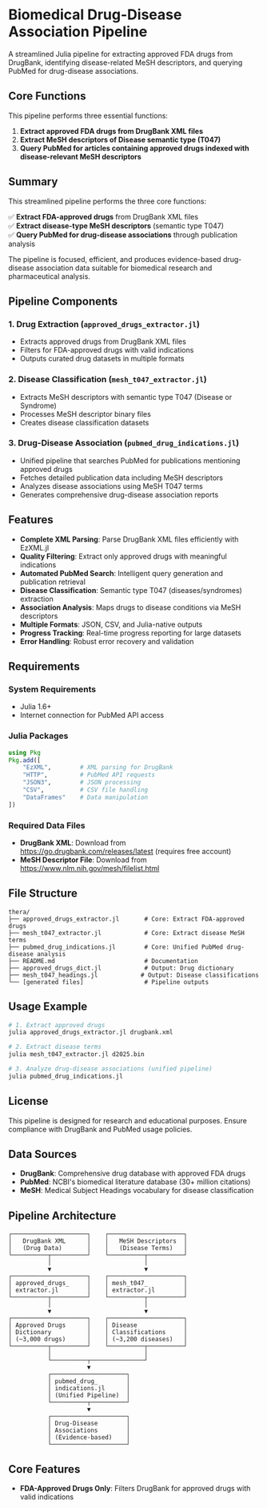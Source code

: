 # Biomedical Drug-Disease Association Pipeline

A streamlined Julia pipeline for extracting approved FDA drugs from DrugBank, identifying disease-related MeSH descriptors, and querying PubMed for drug-disease associations.

## Core Functions

This pipeline performs three essential functions:

1. **Extract approved FDA drugs from DrugBank XML files**
2. **Extract MeSH descriptors of Disease semantic type (T047)**  
3. **Query PubMed for articles containing approved drugs indexed with disease-relevant MeSH descriptors**

## Summary

This streamlined pipeline performs the three core functions:

✅ **Extract FDA-approved drugs** from DrugBank XML files  
✅ **Extract disease-type MeSH descriptors** (semantic type T047)  
✅ **Query PubMed for drug-disease associations** through publication analysis

The pipeline is focused, efficient, and produces evidence-based drug-disease association data suitable for biomedical research and pharmaceutical analysis.

## Pipeline Components

### 1. Drug Extraction (`approved_drugs_extractor.jl`)
- Extracts approved drugs from DrugBank XML files
- Filters for FDA-approved drugs with valid indications
- Outputs curated drug datasets in multiple formats

### 2. Disease Classification (`mesh_t047_extractor.jl`)
- Extracts MeSH descriptors with semantic type T047 (Disease or Syndrome)
- Processes MeSH descriptor binary files
- Creates disease classification datasets

### 3. Drug-Disease Association (`pubmed_drug_indications.jl`)
- Unified pipeline that searches PubMed for publications mentioning approved drugs
- Fetches detailed publication data including MeSH descriptors
- Analyzes disease associations using MeSH T047 terms
- Generates comprehensive drug-disease association reports

## Features

- **Complete XML Parsing**: Parse DrugBank XML files efficiently with EzXML.jl
- **Quality Filtering**: Extract only approved drugs with meaningful indications  
- **Automated PubMed Search**: Intelligent query generation and publication retrieval
- **Disease Classification**: Semantic type T047 (diseases/syndromes) extraction
- **Association Analysis**: Maps drugs to disease conditions via MeSH descriptors
- **Multiple Formats**: JSON, CSV, and Julia-native outputs
- **Progress Tracking**: Real-time progress reporting for large datasets
- **Error Handling**: Robust error recovery and validation

## Requirements

### System Requirements
- Julia 1.6+
- Internet connection for PubMed API access

### Julia Packages
```julia
using Pkg
Pkg.add([
    "EzXML",        # XML parsing for DrugBank
    "HTTP",         # PubMed API requests  
    "JSON3",        # JSON processing
    "CSV",          # CSV file handling
    "DataFrames"    # Data manipulation
])
```

### Required Data Files
- **DrugBank XML**: Download from https://go.drugbank.com/releases/latest (requires free account)
- **MeSH Descriptor File**: Download from https://www.nlm.nih.gov/mesh/filelist.html

## File Structure

```
thera/
├── approved_drugs_extractor.jl       # Core: Extract FDA-approved drugs
├── mesh_t047_extractor.jl            # Core: Extract disease MeSH terms
├── pubmed_drug_indications.jl        # Core: Unified PubMed drug-disease analysis
├── README.md                         # Documentation
├── approved_drugs_dict.jl            # Output: Drug dictionary
├── mesh_t047_headings.jl            # Output: Disease classifications
└── [generated files]                 # Pipeline outputs
```

## Usage Example

```bash
# 1. Extract approved drugs
julia approved_drugs_extractor.jl drugbank.xml

# 2. Extract disease terms  
julia mesh_t047_extractor.jl d2025.bin

# 3. Analyze drug-disease associations (unified pipeline)
julia pubmed_drug_indications.jl
```

## License

This pipeline is designed for research and educational purposes.
Ensure compliance with DrugBank and PubMed usage policies.

## Data Sources

- **DrugBank**: Comprehensive drug database with approved FDA drugs
- **PubMed**: NCBI's biomedical literature database (30+ million citations)
- **MeSH**: Medical Subject Headings vocabulary for disease classification

## Pipeline Architecture

```
┌─────────────────────┐    ┌─────────────────────┐
│   DrugBank XML      │    │   MeSH Descriptors  │
│   (Drug Data)       │    │   (Disease Terms)   │
└──────────┬──────────┘    └──────────┬──────────┘
           │                          │
           ▼                          ▼
┌─────────────────────┐    ┌─────────────────────┐
│ approved_drugs_     │    │ mesh_t047_          │
│ extractor.jl        │    │ extractor.jl        │
└──────────┬──────────┘    └──────────┬──────────┘
           │                          │
           ▼                          ▼
┌─────────────────────┐    ┌─────────────────────┐
│ Approved Drugs      │    │ Disease             │
│ Dictionary          │    │ Classifications     │
│ (~3,000 drugs)      │    │ (~3,200 diseases)   │
└──────────┬──────────┘    └──────────┬──────────┘
           │                          │
           └──────────┬───────────────┘
                      ▼
           ┌─────────────────────┐
           │ pubmed_drug_        │
           │ indications.jl      │
           │ (Unified Pipeline)  │
           └──────────┬──────────┘
                      ▼
           ┌─────────────────────┐
           │ Drug-Disease        │
           │ Associations        │
           │ (Evidence-based)    │
           └─────────────────────┘
```

## Core Features

- **FDA-Approved Drugs Only**: Filters DrugBank for approved drugs with valid indications
